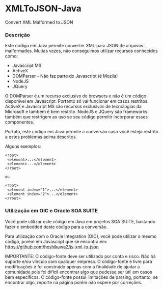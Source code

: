 # XMLToJSON-Java
Convert XML Malformed to JSON

### Descrição

Este código em Java permite converter XML para JSON de arquivos malformados.
Muitas vezes, não conseguimos utilizar recursos conhecidos como:

* Javascript MS
* ActiveX
* DOMParser - Não faz parte do Javascript (é Mozila)
* NodeJS
* JQuery

O DOMParser é um recurso exclusivo de browsers e não é um código disponível em Javascript. Portanto só vai funcionar em casos restritos.
ActiveX e Javascript MS são recursos exclusivos de tecnologias da Microsoft e também é bem restrito.
NodeJS e JQuery são frameworks também que restrigem ao uso se seu código permitir incorporar esses componentes.

Portato, este código em Java permite a conversão caso você esteja restrito a estes problemas acima descritos.

Alguns exemplos:

    <root>
     <element>...</element>
     <element>...</element>
    </root>
    
    ou
    
    <root>
     <element index="1">...</element>
     <element index="2">...</element>
    </root>
    
### Utilização em OIC e Oracle SOA SUITE

Você pode utilizar este código em Java em projetos SOA SUITE, bastando fazer o embedded deste código para a conversão.

Para utilização com o Oracle Integration (OIC), você pode utilizar o mesmo código, porém em Javascript que se encontra em: https://github.com/hoshikawa2/js-xml-to-json

IMPORTANTE: O código-fonte deve ser utilizado por conta e risco. Não há suporte e/ou vínculo com qualquer empresa. O código-fonte é livre para modificações e foi construído apenas com a finalidade de ajudar a comunidade pois foi difícil encontrar algo que pudesse ser útil em casos bem específicos. O código-fonte possui limitações de parsing, portanto, se encontrar algo, reporte na página porém não espere por correções.
